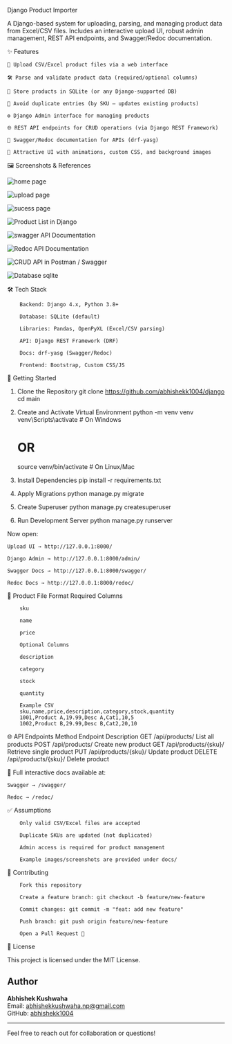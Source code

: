 Django Product Importer

A Django-based system for uploading, parsing, and managing product data from Excel/CSV files.
Includes an interactive upload UI, robust admin management, REST API endpoints, and Swagger/Redoc documentation.

✨ Features

    📂 Upload CSV/Excel product files via a web interface

    🛠️ Parse and validate product data (required/optional columns)

    💾 Store products in SQLite (or any Django-supported DB)

    🔄 Avoid duplicate entries (by SKU — updates existing products)

    ⚙️ Django Admin interface for managing products

    🌐 REST API endpoints for CRUD operations (via Django REST Framework)

    📖 Swagger/Redoc documentation for APIs (drf-yasg)

    🎨 Attractive UI with animations, custom CSS, and background images

🖼️ Screenshots & References

![home page](media/screenshot/home.png)


![upload page](media/screenshot/upload.png)


![sucess page](media/screenshot/sucess.png)


![Product List in Django](media/screenshot/product_sheet.png)


![swagger API Documentation](media/screenshot/swagger.png)


![Redoc API Documentation](media/screenshot/redoc.png)


![CRUD API in Postman / Swagger](media/screenshot/swagger.png)


![Database sqlite](media/screenshot/databse.png)



🛠 Tech Stack

        Backend: Django 4.x, Python 3.8+

        Database: SQLite (default)

        Libraries: Pandas, OpenPyXL (Excel/CSV parsing)

        API: Django REST Framework (DRF)

        Docs: drf-yasg (Swagger/Redoc)

        Frontend: Bootstrap, Custom CSS/JS



🚀 Getting Started
1. Clone the Repository
    git clone <https://github.com/abhishekk1004/django>
    cd main

2. Create and Activate Virtual Environment
    python -m venv venv
    venv\Scripts\activate   # On Windows
    # OR
    source venv/bin/activate  # On Linux/Mac

3. Install Dependencies
    pip install -r requirements.txt

4. Apply Migrations
    python manage.py migrate

5. Create Superuser
    python manage.py createsuperuser

6. Run Development Server
    python manage.py runserver


Now open:

    Upload UI → http://127.0.0.1:8000/

    Django Admin → http://127.0.0.1:8000/admin/

    Swagger Docs → http://127.0.0.1:8000/swagger/

    Redoc Docs → http://127.0.0.1:8000/redoc/

📂 Product File Format
    Required Columns

        sku

        name

        price

        Optional Columns

        description

        category

        stock

        quantity

        Example CSV
        sku,name,price,description,category,stock,quantity
        1001,Product A,19.99,Desc A,Cat1,10,5
        1002,Product B,29.99,Desc B,Cat2,20,10

🌐 API Endpoints
        Method	Endpoint	Description
        GET	/api/products/	List all products
        POST	/api/products/	Create new product
        GET	/api/products/{sku}/	Retrieve single product
        PUT	/api/products/{sku}/	Update product
        DELETE	/api/products/{sku}/	Delete product

📌 Full interactive docs available at:

    Swagger → /swagger/

    Redoc → /redoc/



✅ Assumptions

        Only valid CSV/Excel files are accepted

        Duplicate SKUs are updated (not duplicated)

        Admin access is required for product management

        Example images/screenshots are provided under docs/

🤝 Contributing

        Fork this repository

        Create a feature branch: git checkout -b feature/new-feature

        Commit changes: git commit -m "feat: add new feature"

        Push branch: git push origin feature/new-feature

        Open a Pull Request 🎉

📜 License

This project is licensed under the MIT License.


## Author

**Abhishek Kushwaha**  
Email: abhishekkushwaha.np@gmail.com  
GitHub: [abhishekk1004](https://github.com/abhishekk1004)  

---
Feel free to reach out for collaboration or questions!